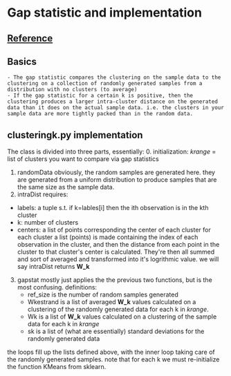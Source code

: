 
# Gap statistic and implementation
## [Reference](https://datasciencelab.wordpress.com/2013/12/27/finding-the-k-in-k-means-clustering/)
## Basics
	- The gap statistic compares the clustering on the sample data to the clustering on a collection of randomly generated samples from a distribution with no clusters (to average)
	- If the gap statistic for a certain k is positive, then the clustering produces a larger intra-cluster distance on the generated data than it does on the actual sample data. i.e. the clusters in your sample data are more tightly packed than in the random data.

## clusteringk.py implementation

The class is divided into three parts, essentially:
 0. initialization: *krange* = list of clusters you want to compare via gap statistics
 1. randomData
  obviously, the random samples are generated here. they are generated from a uniform distribution to produce samples that are the same size as the sample data.
 2. intraDist
  requires:
   * labels: a tuple s.t. if k=lables[i] then the ith observation is in the kth cluster
   * k: number of clusters
   * centers: a list of points corresponding the center of each cluster
  for each cluster a list (points) is made containing the index of each observation in the cluster, and then the distance from each point in the cluster to that cluster's center is calculated. They're then all summed and sort of averaged and transformed into it's logrithmic value.
		we will say intraDist returns **W_k**
3. gapstat
  mostly just applies the the previous two functions, but is the most confusing. 
  definitions:
   - ref_size is the number of random samples generated
   - Wkestrand is a list of averaged **W_k** values calculated on a clustering of the randomly generated data for each k in *krange*.
   - Wk is a list of **W_k** values calculated on a clustering of the sample data for each k in *krange*
   - sk is a list of (what are essentially) standard deviations for the randomly generated data

  the loops fill up the lists defined above, with the inner loop taking care of the randomly generated samples. note that for each k we must re-initialize the function KMeans from sklearn. 